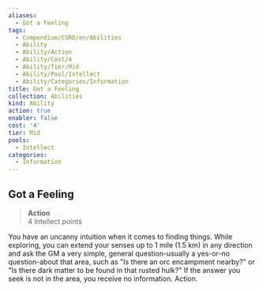 ```yaml
---
aliases:
  - Got a Feeling
tags:
  - Compendium/CSRD/en/Abilities
  - Ability
  - Ability/Action
  - Ability/Cost/4
  - Ability/Tier/Mid
  - Ability/Pool/Intellect
  - Ability/Categories/Information
title: Got a Feeling
collection: Abilities
kind: Ability
action: true
enabler: false
cost: '4'
tier: Mid
pools:
  - Intellect
categories:
  - Information
---
```

## Got a Feeling  
>**Action**  
>4 Intellect points
  
You have an uncanny intuition when it comes to finding things. While exploring, you can extend your senses up to 1 mile (1.5 km) in any direction and ask the GM a very simple, general question-usually a yes-or-no question-about that area, such as "Is there an orc encampment nearby?" or "Is there dark matter to be found in that rusted hulk?" If the answer you seek is not in the area, you receive no information. Action.